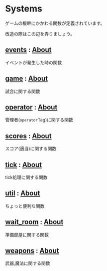# Systems
ゲームの根幹にかかわる関数が定義されています。

改造の際はこの辺を弄りましょう。
## [events](functions/events/) : [About](functions/events/About_Events.md)
イベントが発生した時の関数

## [game](functions/game/) : [About](functions/game/About_Game.md)
試合に関する関数

## [operator](functions/operator/) : [About](functions/operator/About_Operator.md)
管理者(`operator`Tag)に関する関数

## [scores](functions/scores/) : [About](functions/scores/About_Scores.md)
スコア(適当)に関する関数

## [tick](functions/tick/) : [About](functions/tick/About_Tick.md)
tick処理に関する関数

## [util](functions/util/) : [About](functions/util/About_Util.md)
ちょっと便利な関数

## [wait_room](functions/wait_room/) : [About](functions/wait_room/About_WaitRoom.md)
準備部屋に関する関数

## [weapons](functions/weapons/) : [About](functions/weapons/About_Weapons.md)
武器,魔法に関する関数
